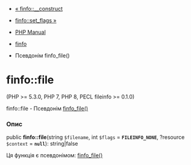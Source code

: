 - [« finfo::\_\_construct](finfo.construct.md)
- [finfo::set_flags »](finfo.set-flags.md)

- [PHP Manual](index.md)
- [finfo](class.finfo.md)
- Псевдонім finfo_file()

# finfo::file

(PHP \>= 5.3.0, PHP 7, PHP 8, PECL fileinfo \>= 0.1.0)

finfo::file - Псевдонім [finfo_file()](function.finfo-file.md)

### Опис

public **finfo::file**(string `$filename`, int `$flags` =
**`FILEINFO_NONE`**, ?resource `$context` = **`null`**): string\|false

Ця функція є псевдонімом:
[finfo_file()](function.finfo-file.md)
